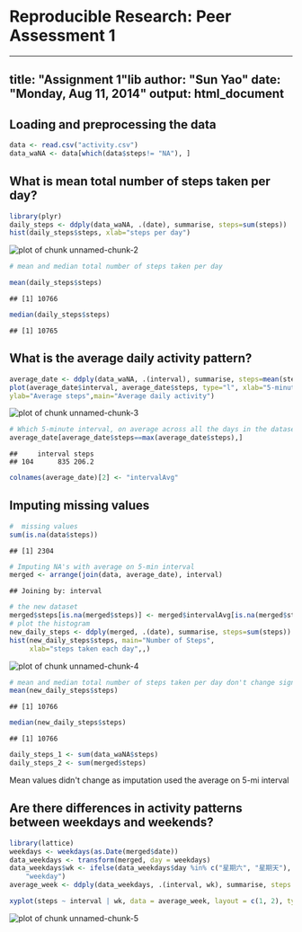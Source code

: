 # Reproducible Research: Peer Assessment 1
---
title: "Assignment 1"lib
author: "Sun Yao"
date: "Monday, Aug 11, 2014"
output: html_document
---

## Loading and preprocessing the data

```r
data <- read.csv("activity.csv")
data_waNA <- data[which(data$steps!= "NA"), ]
```
## What is mean total number of steps taken per day?

```r
library(plyr)
daily_steps <- ddply(data_waNA, .(date), summarise, steps=sum(steps))
hist(daily_steps$steps, xlab="steps per day")
```

![plot of chunk unnamed-chunk-2](figure/unnamed-chunk-2.png) 

```r
# mean and median total number of steps taken per day

mean(daily_steps$steps)
```

```
## [1] 10766
```

```r
median(daily_steps$steps)
```

```
## [1] 10765
```
## What is the average daily activity pattern?

```r
average_date <- ddply(data_waNA, .(interval), summarise, steps=mean(steps))
plot(average_date$interval, average_date$steps, type="l", xlab="5-minute interval", 
ylab="Average steps",main="Average daily activity")
```

![plot of chunk unnamed-chunk-3](figure/unnamed-chunk-3.png) 

```r
# Which 5-minute interval, on average across all the days in the dataset, contains the maximum number of steps?
average_date[average_date$steps==max(average_date$steps),]
```

```
##     interval steps
## 104      835 206.2
```

```r
colnames(average_date)[2] <- "intervalAvg"
```
## Imputing missing values

```r
#  missing values
sum(is.na(data$steps))
```

```
## [1] 2304
```

```r
# Imputing NA's with average on 5-min interval
merged <- arrange(join(data, average_date), interval)
```

```
## Joining by: interval
```

```r
# the new dataset 
merged$steps[is.na(merged$steps)] <- merged$intervalAvg[is.na(merged$steps)]
# plot the histogram
new_daily_steps <- ddply(merged, .(date), summarise, steps=sum(steps))
hist(new_daily_steps$steps, main="Number of Steps", 
     xlab="steps taken each day",,)
```

![plot of chunk unnamed-chunk-4](figure/unnamed-chunk-4.png) 

```r
# mean and median total number of steps taken per day don't change significantly
mean(new_daily_steps$steps)
```

```
## [1] 10766
```

```r
median(new_daily_steps$steps)
```

```
## [1] 10766
```

```r
daily_steps_1 <- sum(data_waNA$steps)
daily_steps_2 <- sum(merged$steps)
```
Mean values didn't change as imputation used the average on 5-mi interval

## Are there differences in activity patterns between weekdays and weekends?

```r
library(lattice)
weekdays <- weekdays(as.Date(merged$date))
data_weekdays <- transform(merged, day = weekdays)
data_weekdays$wk <- ifelse(data_weekdays$day %in% c("星期六", "星期天"), "weekend", 
    "weekday")
average_week <- ddply(data_weekdays, .(interval, wk), summarise, steps = mean(steps))

xyplot(steps ~ interval | wk, data = average_week, layout = c(1, 2), type = "l")
```

![plot of chunk unnamed-chunk-5](instructions_fig/sample_panelplot.png) 
